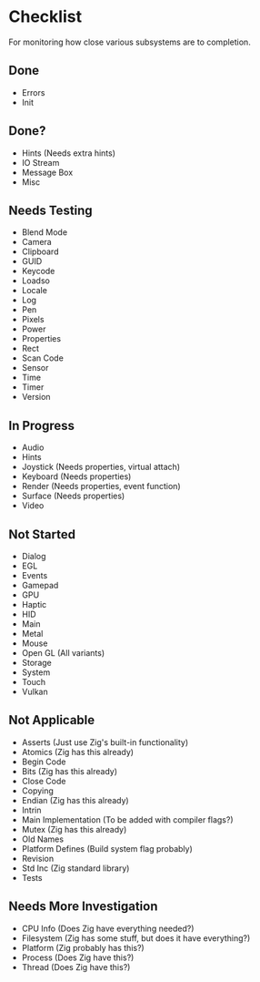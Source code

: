 # Checklist
For monitoring how close various subsystems are to completion.

## Done
* Errors
* Init

## Done?
* Hints (Needs extra hints)
* IO Stream
* Message Box
* Misc

## Needs Testing
* Blend Mode
* Camera
* Clipboard
* GUID
* Keycode
* Loadso
* Locale
* Log
* Pen
* Pixels
* Power
* Properties
* Rect
* Scan Code
* Sensor
* Time
* Timer
* Version

## In Progress
* Audio
* Hints
* Joystick (Needs properties, virtual attach)
* Keyboard (Needs properties)
* Render (Needs properties, event function)
* Surface (Needs properties)
* Video

## Not Started
* Dialog
* EGL
* Events
* Gamepad
* GPU
* Haptic
* HID
* Main
* Metal
* Mouse
* Open GL (All variants)
* Storage
* System
* Touch
* Vulkan

## Not Applicable
* Asserts (Just use Zig's built-in functionality)
* Atomics (Zig has this already)
* Begin Code
* Bits (Zig has this already)
* Close Code
* Copying
* Endian (Zig has this already)
* Intrin
* Main Implementation (To be added with compiler flags?)
* Mutex (Zig has this already)
* Old Names
* Platform Defines (Build system flag probably)
* Revision
* Std Inc (Zig standard library)
* Tests

## Needs More Investigation
* CPU Info (Does Zig have everything needed?)
* Filesystem (Zig has some stuff, but does it have everything?)
* Platform (Zig probably has this?)
* Process (Does Zig have this?)
* Thread (Does Zig have this?)
